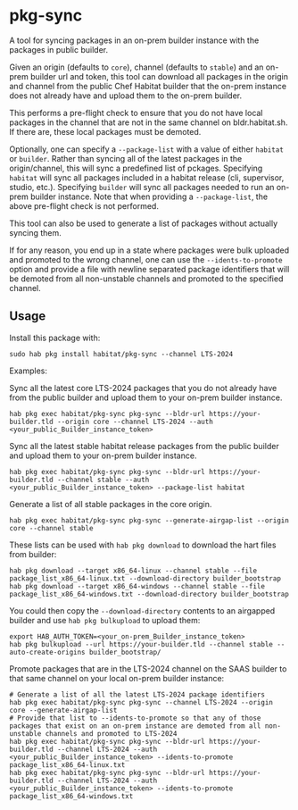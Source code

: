 # pkg-sync

A tool for syncing packages in an on-prem builder instance with the packages in public builder.

Given an origin (defaults to `core`), channel (defaults to `stable`) and an on-prem builder url and token, this tool can download all packages in the origin and channel from the public Chef Habitat builder that the on-prem instance does not already have and upload them to the on-prem builder.

This performs a pre-flight check to ensure that you do not have local packages in the channel that are not in the same channel on bldr.habitat.sh. If there are, these local packages must be demoted.

Optionally, one can specify a `--package-list` with a value of either `habitat` or `builder`. Rather than syncing all of the latest packages in the origin/channel, this will sync a predefined list of pckages. Specifying `habitat` will sync all packages included in a habitat release (cli, supervisor, studio, etc.). Specifying `builder` will sync all packages needed to run an on-prem builder instance. Note that when providing a `--package-list`, the above pre-flight check is not performed.

This tool can also be used to generate a list of packages without actually syncing them.

If for any reason, you end up in a state where packages were bulk uploaded and promoted to the wrong channel, one can use the `--idents-to-promote` option and provide a file with newline separated package identifiers that will be demoted from all non-unstable channels and promoted to the specified channel.

## Usage

Install this package with:

```
sudo hab pkg install habitat/pkg-sync --channel LTS-2024
```

Examples:

Sync all the latest core LTS-2024 packages that you do not already have from the public builder and upload them to your on-prem builder instance.

```
hab pkg exec habitat/pkg-sync pkg-sync --bldr-url https://your-builder.tld --origin core --channel LTS-2024 --auth <your_public_Builder_instance_token>
```

Sync all the latest stable habitat release packages from the public builder and upload them to your on-prem builder instance.

```
hab pkg exec habitat/pkg-sync pkg-sync --bldr-url https://your-builder.tld --channel stable --auth <your_public_Builder_instance_token> --package-list habitat
```

Generate a list of all stable packages in the core origin.

```
hab pkg exec habitat/pkg-sync pkg-sync --generate-airgap-list --origin core --channel stable
```

These lists can be used with `hab pkg download` to download the hart files from builder:

```
hab pkg download --target x86_64-linux --channel stable --file package_list_x86_64-linux.txt --download-directory builder_bootstrap
hab pkg download --target x86_64-windows --channel stable --file package_list_x86_64-windows.txt --download-directory builder_bootstrap
```

You could then copy the `--download-directory` contents to an airgapped builder and use `hab pkg bulkupload` to upload them:

```
export HAB_AUTH_TOKEN=<your_on-prem_Builder_instance_token>
hab pkg bulkupload --url https://your-builder.tld --channel stable --auto-create-origins builder_bootstrap/
```

Promote packages that are in the LTS-2024 channel on the SAAS builder to that same channel on your local on-prem builder instance:

```
# Generate a list of all the latest LTS-2024 package identifiers
hab pkg exec habitat/pkg-sync pkg-sync --channel LTS-2024 --origin core --generate-airgap-list
# Provide that list to --idents-to-promote so that any of those packages that exist on an on-prem instance are demoted from all non-unstable channels and promoted to LTS-2024
hab pkg exec habitat/pkg-sync pkg-sync --bldr-url https://your-builder.tld --channel LTS-2024 --auth <your_public_Builder_instance_token> --idents-to-promote package_list_x86_64-linux.txt
hab pkg exec habitat/pkg-sync pkg-sync --bldr-url https://your-builder.tld --channel LTS-2024 --auth <your_public_Builder_instance_token> --idents-to-promote package_list_x86_64-windows.txt
```
